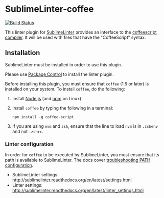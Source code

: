 SublimeLinter-coffee
=========================

[![Build Status](https://travis-ci.org/SublimeLinter/SublimeLinter-coffee.svg?branch=master)](https://travis-ci.org/SublimeLinter/SublimeLinter-coffee)

This linter plugin for [SublimeLinter](https://github.com/SublimeLinter/SublimeLinter) provides an interface to the [coffeescript compiler](http://coffeescript.org). It will be used with files that have the “CoffeeScript” syntax.

## Installation
SublimeLinter must be installed in order to use this plugin. 

Please use [Package Control](https://packagecontrol.io) to install the linter plugin.

Before installing this plugin, you must ensure that `coffee` (1.5 or later) is installed on your system. To install `coffee`, do the following:

1. Install [Node.js](http://nodejs.org) (and [npm](https://github.com/joyent/node/wiki/Installing-Node.js-via-package-manager) on Linux).

1. Install `coffee` by typing the following in a terminal:
   ```
   npm install -g coffee-script
   ```

1. If you are using `nvm` and `zsh`, ensure that the line to load `nvm` is in `.zshenv` and not `.zshrc`.


### Linter configuration
In order for `coffee` to be executed by SublimeLinter, you must ensure that its path is available to SublimeLinter. The docs cover [troubleshooting PATH configuration](http://sublimelinter.readthedocs.io/en/latest/troubleshooting.html#finding-a-linter-executable).

- SublimeLinter settings: http://sublimelinter.readthedocs.org/en/latest/settings.html
- Linter settings: http://sublimelinter.readthedocs.org/en/latest/linter_settings.html
